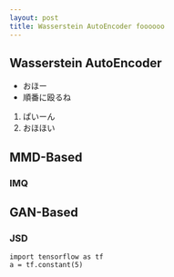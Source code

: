 ```yaml
---
layout: post
title: Wasserstein AutoEncoder foooooo
---
```

## Wasserstein AutoEncoder
- おほー
- 順番に殴るね
1. ぱいーん
2. おほほい

## MMD-Based
### IMQ
## GAN-Based
### JSD
```python: shiro
import tensorflow as tf
a = tf.constant(5)
```
